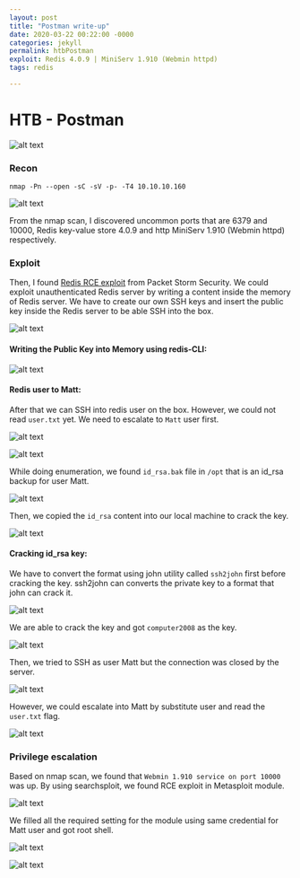 ```yaml
---
layout: post
title: "Postman write-up"
date: 2020-03-22 00:22:00 -0000
categories: jekyll
permalink: htbPostman
exploit: Redis 4.0.9 | MiniServ 1.910 (Webmin httpd)
tags: redis

---
```


# HTB - Postman

![alt text](https://raw.githubusercontent.com/faisalfs10x/faisalfs10x.github.io/master/asset/htbwriteup/linux/postman/intro.PNG "postman intro")

### Recon
    nmap -Pn --open -sC -sV -p- -T4 10.10.10.160 

![alt text](https://raw.githubusercontent.com/faisalfs10x/faisalfs10x.github.io/master/asset/htbwriteup/linux/postman/1.png)

From the nmap scan, I discovered uncommon ports that are 6379 and 10000, Redis key-value store 4.0.9 and http MiniServ 1.910 (Webmin httpd) respectively.

### Exploit
Then, I found [Redis RCE exploit](https://packetstormsecurity.com/files/134200/Redis-Remote-Command-Execution.html) from Packet Storm Security. We could exploit unauthenticated Redis server by writing a content inside the memory of Redis server. We have to create our own SSH keys and insert the public key inside the Redis server to be able SSH into the box.

![alt text](https://raw.githubusercontent.com/faisalfs10x/faisalfs10x.github.io/master/asset/htbwriteup/linux/postman/2.png)

#### Writing the Public Key into Memory using redis-CLI:

![alt text](https://raw.githubusercontent.com/faisalfs10x/faisalfs10x.github.io/master/asset/htbwriteup/linux/postman/3.png)


#### Redis user to Matt:

After that we can SSH into redis user on the box. However, we could not read `user.txt` yet. We need to escalate to `Matt` user first.

![alt text](https://raw.githubusercontent.com/faisalfs10x/faisalfs10x.github.io/master/asset/htbwriteup/linux/postman/4.png)

![alt text](https://raw.githubusercontent.com/faisalfs10x/faisalfs10x.github.io/master/asset/htbwriteup/linux/postman/5.png)


While doing enumeration, we found `id_rsa.bak` file in `/opt` that is an id_rsa backup for user Matt.

![alt text](https://raw.githubusercontent.com/faisalfs10x/faisalfs10x.github.io/master/asset/htbwriteup/linux/postman/6.png)


Then, we copied the `id_rsa` content into our local machine to crack the key.

![alt text](https://raw.githubusercontent.com/faisalfs10x/faisalfs10x.github.io/master/asset/htbwriteup/linux/postman/7.png)


#### Cracking id_rsa key:

We have to convert the format using john utility called `ssh2john` first before cracking the key. ssh2john can converts the private key to a format that john can crack it.

![alt text](https://raw.githubusercontent.com/faisalfs10x/faisalfs10x.github.io/master/asset/htbwriteup/linux/postman/8.png)


We are able to crack the key and got `computer2008` as the key.

![alt text](https://raw.githubusercontent.com/faisalfs10x/faisalfs10x.github.io/master/asset/htbwriteup/linux/postman/9.png)


Then, we tried to SSH as user Matt but the connection was closed by the server.

![alt text](https://raw.githubusercontent.com/faisalfs10x/faisalfs10x.github.io/master/asset/htbwriteup/linux/postman/10.png)


However, we could escalate into Matt by substitute user and read the `user.txt` flag.

![alt text](https://raw.githubusercontent.com/faisalfs10x/faisalfs10x.github.io/master/asset/htbwriteup/linux/postman/11.png)


### Privilege escalation
Based on nmap scan, we found that `Webmin 1.910 service on port 10000` was up. By using searchsploit, we found RCE exploit in Metasploit module.

![alt text](https://raw.githubusercontent.com/faisalfs10x/faisalfs10x.github.io/master/asset/htbwriteup/linux/postman/12.png)


We filled all the required setting for the module using same credential for Matt user and got root shell.

![alt text](https://raw.githubusercontent.com/faisalfs10x/faisalfs10x.github.io/master/asset/htbwriteup/linux/postman/13.png)

![alt text](https://raw.githubusercontent.com/faisalfs10x/faisalfs10x.github.io/master/asset/htbwriteup/linux/postman/14.png)
